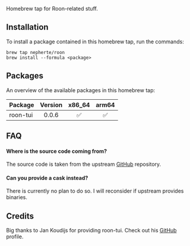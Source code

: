 Homebrew tap for Roon-related stuff.

Installation
------------
To install a package contained in this homebrew tap, run the commands:

    brew tap nepherte/roon
    brew install --formula <package>

Packages
--------
An overview of the available packages in this homebrew tap:

| Package  | Version |       x86_64       |       arm64        |
|:---------|:-------:|:------------------:|:------------------:|
| roon-tui |  0.0.6  | :white_check_mark: | :white_check_mark: |

FAQ
---
#### Where is the source code coming from?
The source code is taken from the upstream 
[GitHub](https://github.com/TheAppgineer/roon-tui) repository.

#### Can you provide a cask instead?
There is currently no plan to do so. I will reconsider if upstream provides binaries.

Credits
-------
Big thanks to Jan Koudijs for providing roon-tui. Check out his
[GitHub](https://github.com/TheAppgineer) profile.

